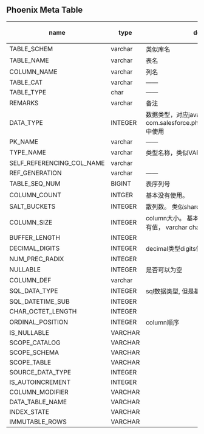 
Phoenix Meta Table
---


name | type | descrition | 标记
---|---|---|-----
 TABLE_SCHEM | varchar | 类似库名 | 
TABLE_NAME|varchar|表名|
COLUMN_NAME|varchar|列名 |
TABLE_CAT|varchar| ——|
TABLE_TYPE|char| ——|
REMARKS|varchar|备注|
DATA_TYPE|INTEGER| 数据类型，对应java.sql.Types， 在com.salesforce.phoenix.schema.PDataType 中使用|
PK_NAME|varchar| ——| Y
TYPE_NAME |varchar|类型名称，类似VARCHAR这种|
SELF_REFERENCING_COL_NAME | varchar| | Y 
REF_GENERATION|varchar| ——| Y 
TABLE_SEQ_NUM| BIGINT| 表序列号
COLUMN_COUNT|INTGER| 基本没有使用。 
SALT_BUCKETS|INTEGER|散列数。 类似shard份数
COLUMN_SIZE|INTEGER| column大小。 基本上只有INTEGER这种才会有值， varchar char等都是null |
BUFFER_LENGTH|INTEGER| | Y 
DECIMAL_DIGITS|INTEGER|decimal类型digits位数
NUM_PREC_RADIX|INTEGER| | Y 
NULLABLE|INTEGER| 是否可以为空| Y 
COLUMN_DEF| varchar|  | Y
SQL_DATA_TYPE| INTEGER|sql数据类型, 但是基本没有地方使用 | Y 
SQL_DATETIME_SUB|INTEGER|  | Y 
CHAR_OCTET_LENGTH|INTEGER| | Y 
ORDINAL_POSITION|INTEGER|column顺序
IS_NULLABLE|VARCHAR| | Y 
SCOPE_CATALOG|VARCHAR| | Y
SCOPE_SCHEMA|VARCHAR| | Y
SCOPE_TABLE|VARCHAR| | Y
SOURCE_DATA_TYPE|INTEGER| | Y
IS_AUTOINCREMENT|INTEGER| | Y
COLUMN_MODIFIER|VARCHAR| | Y
DATA_TABLE_NAME| VARCHAR | | Y
INDEX_STATE| VARCHAR | |Y
IMMUTABLE_ROWS| VARCHAR| | Y







